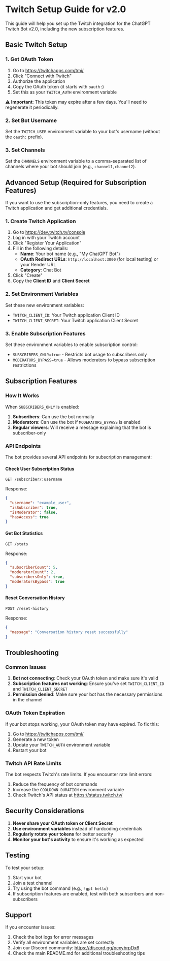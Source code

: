# Twitch Setup Guide for v2.0

This guide will help you set up the Twitch integration for the ChatGPT Twitch Bot v2.0, including the new subscription features.

## Basic Twitch Setup

### 1. Get OAuth Token

1. Go to https://twitchapps.com/tmi/
2. Click "Connect with Twitch"
3. Authorize the application
4. Copy the OAuth token (it starts with `oauth:`)
5. Set this as your `TWITCH_AUTH` environment variable

⚠️ **Important**: This token may expire after a few days. You'll need to regenerate it periodically.

### 2. Set Bot Username

Set the `TWITCH_USER` environment variable to your bot's username (without the `oauth:` prefix).

### 3. Set Channels

Set the `CHANNELS` environment variable to a comma-separated list of channels where your bot should join (e.g., `channel1,channel2`).

## Advanced Setup (Required for Subscription Features)

If you want to use the subscription-only features, you need to create a Twitch application and get additional credentials.

### 1. Create Twitch Application

1. Go to https://dev.twitch.tv/console
2. Log in with your Twitch account
3. Click "Register Your Application"
4. Fill in the following details:
   - **Name**: Your bot name (e.g., "My ChatGPT Bot")
   - **OAuth Redirect URLs**: `http://localhost:3000` (for local testing) or your Render URL
   - **Category**: Chat Bot
5. Click "Create"
6. Copy the **Client ID** and **Client Secret**

### 2. Set Environment Variables

Set these new environment variables:

- `TWITCH_CLIENT_ID`: Your Twitch application Client ID
- `TWITCH_CLIENT_SECRET`: Your Twitch application Client Secret

### 3. Enable Subscription Features

Set these environment variables to enable subscription control:

- `SUBSCRIBERS_ONLY=true` - Restricts bot usage to subscribers only
- `MODERATORS_BYPASS=true` - Allows moderators to bypass subscription restrictions

## Subscription Features

### How It Works

When `SUBSCRIBERS_ONLY` is enabled:

1. **Subscribers**: Can use the bot normally
2. **Moderators**: Can use the bot if `MODERATORS_BYPASS` is enabled
3. **Regular viewers**: Will receive a message explaining that the bot is subscriber-only

### API Endpoints

The bot provides several API endpoints for subscription management:

#### Check User Subscription Status
```
GET /subscriber/:username
```

Response:
```json
{
  "username": "example_user",
  "isSubscriber": true,
  "isModerator": false,
  "hasAccess": true
}
```

#### Get Bot Statistics
```
GET /stats
```

Response:
```json
{
  "subscriberCount": 5,
  "moderatorCount": 2,
  "subscribersOnly": true,
  "moderatorsBypass": true
}
```

#### Reset Conversation History
```
POST /reset-history
```

Response:
```json
{
  "message": "Conversation history reset successfully"
}
```

## Troubleshooting

### Common Issues

1. **Bot not connecting**: Check your OAuth token and make sure it's valid
2. **Subscription features not working**: Ensure you've set `TWITCH_CLIENT_ID` and `TWITCH_CLIENT_SECRET`
3. **Permission denied**: Make sure your bot has the necessary permissions in the channel

### OAuth Token Expiration

If your bot stops working, your OAuth token may have expired. To fix this:

1. Go to https://twitchapps.com/tmi/
2. Generate a new token
3. Update your `TWITCH_AUTH` environment variable
4. Restart your bot

### Twitch API Rate Limits

The bot respects Twitch's rate limits. If you encounter rate limit errors:

1. Reduce the frequency of bot commands
2. Increase the `COOLDOWN_DURATION` environment variable
3. Check Twitch's API status at https://status.twitch.tv/

## Security Considerations

1. **Never share your OAuth token or Client Secret**
2. **Use environment variables** instead of hardcoding credentials
3. **Regularly rotate your tokens** for better security
4. **Monitor your bot's activity** to ensure it's working as expected

## Testing

To test your setup:

1. Start your bot
2. Join a test channel
3. Try using the bot command (e.g., `!gpt hello`)
4. If subscription features are enabled, test with both subscribers and non-subscribers

## Support

If you encounter issues:

1. Check the bot logs for error messages
2. Verify all environment variables are set correctly
3. Join our Discord community: https://discord.gg/pcxybrpDx6
4. Check the main README.md for additional troubleshooting tips 